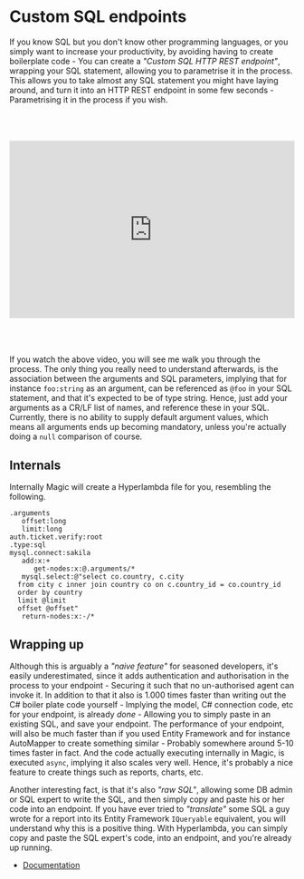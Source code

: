 # Custom SQL endpoints

If you know SQL but you don't know other programming languages, or you simply want to increase
your productivity, by avoiding having to create boilerplate code - You can create
a _"Custom SQL HTTP REST endpoint"_, wrapping your SQL statement, allowing you to parametrise it in
the process. This allows you to take almost any SQL statement you might have laying around, and
turn it into an HTTP REST endpoint in some few seconds - Parametrising it in the process if you
wish.

<div style="position:relative; padding-bottom:56.25%; padding-top:30px; height:0; overflow:hidden;margin-top:4rem;margin-bottom:4rem;">
<iframe width="560" height="315" style="position:absolute; top:0; left:0; width:100%; height:100%;" src="https://www.youtube.com/embed/Ci6a_ZVueXg" frameborder="0" allow="accelerometer; autoplay; encrypted-media; gyroscope; picture-in-picture" allowfullscreen></iframe>
</div>

If you watch the above video, you will see me walk you through the process.
The only thing you really need to understand afterwards, is the association between the arguments
and SQL parameters, implying that for instance `foo:string` as an argument, can be referenced
as `@foo` in your SQL statement, and that it's expected to be of type string. Hence, just add your
arguments as a CR/LF list of names, and reference these in your SQL. Currently, there is no
ability to supply default argument values, which means all arguments ends up becoming mandatory,
unless you're actually doing a `null` comparison of course.

## Internals

Internally Magic will create a Hyperlambda file for you, resembling the following.

```
.arguments
   offset:long
   limit:long
auth.ticket.verify:root
.type:sql
mysql.connect:sakila
   add:x:+
      get-nodes:x:@.arguments/*
   mysql.select:@"select co.country, c.city
  from city c inner join country co on c.country_id = co.country_id
  order by country
  limit @limit
  offset @offset"
   return-nodes:x:-/*
```

## Wrapping up

Although this is arguably a _"naive feature"_ for seasoned developers, it's easily underestimated,
since it adds authentication and authorisation in the process to your endpoint - Securing it such
that no un-authorised agent can invoke it. In addition to that it also is 1.000 times faster than
writing out the C# boiler plate code yourself - Implying the model, C# connection code, etc for
your endpoint, is already _done_ - Allowing you to simply paste in an existing SQL, and save your endpoint.
The performance of your endpoint, will also be much faster than if you used Entity Framework
and for instance AutoMapper to create something similar - Probably somewhere around 5-10 times
faster in fact. And the code actually executing internally in Magic, is executed `async`, implying
it also scales very well. Hence, it's probably a nice feature to create things such as reports,
charts, etc.

Another interesting fact, is that it's also _"raw SQL"_, allowing some DB admin or SQL expert
to write the SQL, and then simply copy and paste his or her code into an endpoint. If you have
ever tried to _"translate"_ some SQL a guy wrote for a report into its Entity Framework
`IQueryable` equivalent, you will understand why this is a positive thing. With Hyperlambda,
you can simply copy and paste the SQL expert's code, into an endpoint, and you're already up
running.

* [Documentation](/documentation/)

